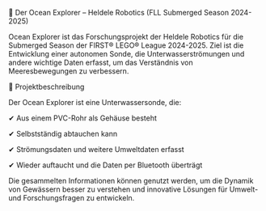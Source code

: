 🌊 Der Ocean Explorer – Heldele Robotics (FLL Submerged Season 2024-2025) 

 

Ocean Explorer ist das Forschungsprojekt der Heldele Robotics für die Submerged Season der FIRST® LEGO® League 2024-2025. Ziel ist die Entwicklung einer autonomen Sonde, die Unterwasserströmungen und andere wichtige Daten erfasst, um das Verständnis von Meeresbewegungen zu verbessern. 

 

📌 Projektbeschreibung 

 

Der Ocean Explorer ist eine Unterwassersonde, die: 

✔ Aus einem PVC-Rohr als Gehäuse besteht 

✔ Selbstständig abtauchen kann 

✔ Strömungsdaten und weitere Umweltdaten erfasst 

✔ Wieder auftaucht und die Daten per Bluetooth überträgt 

 

Die gesammelten Informationen können genutzt werden, um die Dynamik von Gewässern besser zu verstehen und innovative Lösungen für Umwelt- und Forschungsfragen zu entwickeln. 

 

 
